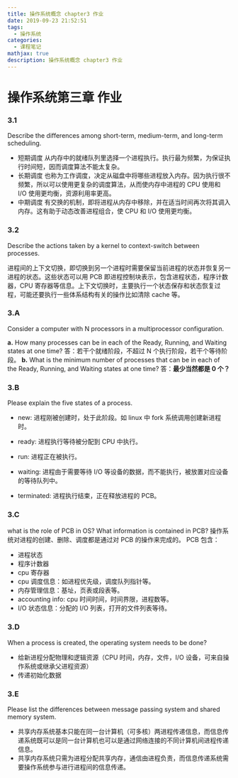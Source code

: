```yaml
---
title: 操作系统概念 chapter3 作业
date: 2019-09-23 21:52:51
tags:
  - 操作系统
categories:
  - 课程笔记
mathjax: true
description: 操作系统概念 chapter3 作业
---
```

# 操作系统第三章 作业

### 3.1

Describe the differences among short-term, medium-term, and long-term scheduling.

* 短期调度
从内存中的就绪队列里选择一个进程执行。执行最为频繁，为保证执行时间短，因而调度算法不能太复杂。
* 长期调度
也称为工作调度，决定从磁盘中将哪些进程放入内存。因为执行很不频繁，所以可以使用更复杂的调度算法，从而使内存中进程的 CPU 使用和 I/O 使用更均衡，资源利用率更高。
* 中期调度
有交换的机制，即将进程从内存中移除，并在适当时间再次将其调入内存。这有助于动态改善进程组合，使 CPU 和 I/O 使用更均衡。

### 3.2

Describe the actions taken by a kernel to context-switch between processes.

进程间的上下文切换，即切换到另一个进程时需要保留当前进程的状态并恢复另一进程的状态。这些状态可以用 PCB 即进程控制块表示，包含进程状态，程序计数器，CPU 寄存器等信息。上下文切换时，主要执行一个状态保存和状态恢复过程，可能还要执行一些体系结构有关的操作比如清除 cache 等。

### 3.A

Consider a computer with N processors in a multiprocessor configuration.

**a.** How many processes can be in each of the Ready, Running, and Waiting states at one time?
答：若干个就绪阶段，不超过 N 个执行阶段，若干个等待阶段。
**b.** What is the minimum number of processes that can be in each of the Ready, Running, and Waiting states at one time?
答：**最少当然都是 0 个？**

### 3.B

Please explain the five states of a process.

* new: 进程刚被创建时，处于此阶段。如 linux 中 fork 系统调用创建新进程时。

* ready: 进程执行等待被分配到 CPU 中执行。

* run: 进程正在被执行。

* waiting: 进程由于需要等待 I/O 等设备的数据，而不能执行，被放置对应设备的等待队列中。

* terminated: 进程执行结束，正在释放进程的 PCB。

### 3.C

what is the role of PCB in OS? What information is contained in PCB?
操作系统对进程的创建、删除、调度都是通过对 PCB 的操作来完成的。
PCB 包含：

* 进程状态
* 程序计数器
* cpu 寄存器
* cpu 调度信息：如进程优先级，调度队列指针等。
* 内存管理信息：基址，页表或段表等。
* accounting info: cpu 时间时间，时间界限，进程数等。
* I/O 状态信息：分配的 I/O 列表，打开的文件列表等待。

### 3.D

When a process is created, the operating system needs to be done?

* 给新进程分配物理和逻辑资源（CPU 时间，内存，文件，I/O 设备，可来自操作系统或继承父进程资源）
* 传递初始化数据

### 3.E

Please list the differences between message passing system and shared memory system.

* 共享内存系统基本只能在同一台计算机（可多核）两进程传递信息，而信息传递系统既可以是同一台计算机也可以是通过网络连接的不同计算机间进程传递信息。
* 共享内存系统只需为进程分配共享内存，通信由进程负责，而信息传递系统需要操作系统参与进行进程间的信息传递。
